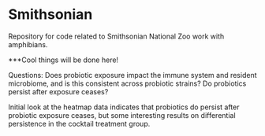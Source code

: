 # Smithsonian
Repository for code related to Smithsonian National Zoo work with amphibians. 

***Cool things will be done here!

Questions: Does probiotic exposure impact the immune system and resident microbiome, and is this consistent across probiotic strains? Do probiotics persist after exposure ceases?

Initial look at the heatmap data indicates that probiotics do persist after probiotic exposure ceases, but some interesting results on differential persistence in the cocktail treatment group.

